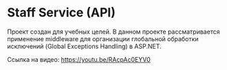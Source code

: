 # Staff Service (API) #

Проект создан для учебных целей. В данном проекте рассматривается применение middleware для организации глобальной обработки исключений (Global Exceptions Handling) в ASP.NET.

Ссылка на видео: https://youtu.be/RAcpAc0EYV0